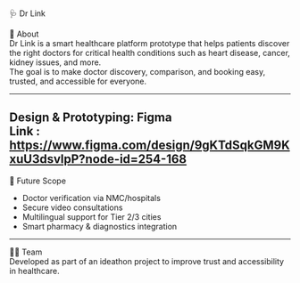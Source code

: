 🩺 Dr Link  

📌 About  
Dr Link is a smart healthcare platform prototype that helps patients discover the right doctors for critical health conditions such as heart disease, cancer, kidney issues, and more.  
The goal is to make doctor discovery, comparison, and booking easy, trusted, and accessible for everyone.  

---
Design & Prototyping: Figma  
Link : https://www.figma.com/design/9gKTdSqkGM9KxuU3dsvlpP?node-id=254-168
---

🔮 Future Scope  
- Doctor verification via NMC/hospitals  
- Secure video consultations  
- Multilingual support for Tier 2/3 cities  
- Smart pharmacy & diagnostics integration  

---
👨‍💻 Team  
Developed as part of an ideathon project to improve trust and accessibility in healthcare. 
